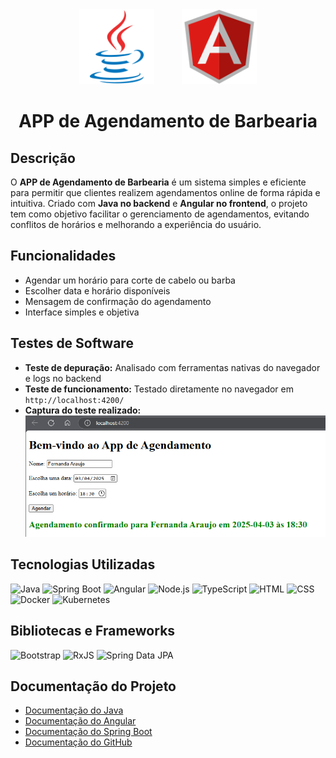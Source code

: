 <div align="center">
  <img src="https://raw.githubusercontent.com/devicons/devicon/master/icons/java/java-original.svg" width="120" height="120" style="margin-right: 20px;"/>
  <img src="https://raw.githubusercontent.com/devicons/devicon/master/icons/angularjs/angularjs-original.svg" width="120" height="120" style="margin-left: 20px;"/>
  <h1>APP de Agendamento de Barbearia</h1>
</div>



## Descrição 
O **APP de Agendamento de Barbearia** é um sistema simples e eficiente para permitir que clientes realizem agendamentos online de forma rápida e intuitiva. Criado com **Java no backend** e **Angular no frontend**, o projeto tem como objetivo facilitar o gerenciamento de agendamentos, evitando conflitos de horários e melhorando a experiência do usuário.


## Funcionalidades 
- Agendar um horário para corte de cabelo ou barba 
- Escolher data e horário disponíveis  
- Mensagem de confirmação do agendamento 
- Interface simples e objetiva 


## Testes de Software
- **Teste de depuração:** Analisado com ferramentas nativas do navegador e logs no backend
- **Teste de funcionamento:** Testado diretamente no navegador em `http://localhost:4200/`
- **Captura do teste realizado:** 
![Teste](https://github.com/AraujoTech1/APP-agendamento-de-barbearia/blob/main/Imagens/img01.png)

## Tecnologias Utilizadas
![Java](https://img.shields.io/badge/Java-000000?style=for-the-badge&logo=java&logoColor=FF4C4C)
![Spring Boot](https://img.shields.io/badge/Spring%20Boot-000000?style=for-the-badge&logo=springboot&logoColor=FF4C4C)
![Angular](https://img.shields.io/badge/Angular-000000?style=for-the-badge&logo=angular&logoColor=FF4C4C)
![Node.js](https://img.shields.io/badge/Node.js-000000?style=for-the-badge&logo=node.js&logoColor=FF4C4C)
![TypeScript](https://img.shields.io/badge/TypeScript-000000?style=for-the-badge&logo=typescript&logoColor=FF4C4C)
![HTML](https://img.shields.io/badge/HTML-000000?style=for-the-badge&logo=html5&logoColor=FF4C4C)
![CSS](https://img.shields.io/badge/CSS-000000?style=for-the-badge&logo=css3&logoColor=FF4C4C)
![Docker](https://img.shields.io/badge/Docker-000000?style=for-the-badge&logo=docker&logoColor=FF4C4C)
![Kubernetes](https://img.shields.io/badge/Kubernetes-000000?style=for-the-badge&logo=kubernetes&logoColor=FF4C4C)


## Bibliotecas e Frameworks  
![Bootstrap](https://img.shields.io/badge/Bootstrap-000000?style=for-the-badge&logo=bootstrap&logoColor=1E3A8A)
![RxJS](https://img.shields.io/badge/RxJS-000000?style=for-the-badge&logo=reactivex&logoColor=1E3A8A)
![Spring Data JPA](https://img.shields.io/badge/Spring%20Data%20JPA-000000?style=for-the-badge&logo=spring&logoColor=1E3A8A)  


## Documentação do Projeto
- [Documentação do Java](https://dev.java/)
- [Documentação do Angular](https://angular.io/docs)
- [Documentação do Spring Boot](https://docs.spring.io/spring-boot/docs/current/reference/html/)
- [Documentação do GitHub](https://docs.github.com/)

